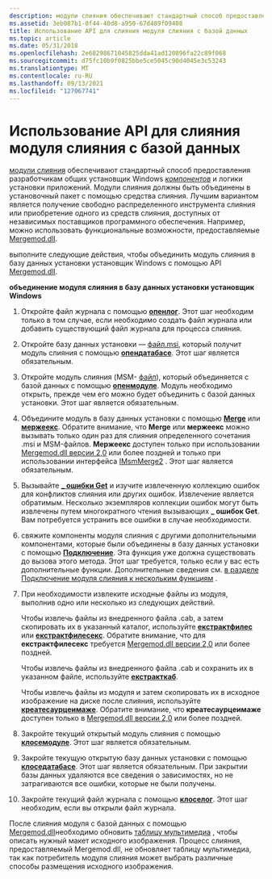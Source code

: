 ```yaml
---
description: модули слияния обеспечивают стандартный способ предоставления разработчикам общих установщик Windows компонентов и логики установки приложений.
ms.assetid: 3eb087b1-0f44-40d8-a950-67d489f09408
title: Использование API для слияния модуля слияния с базой данных
ms.topic: article
ms.date: 05/31/2018
ms.openlocfilehash: 2e68298671045825dda41ad120896fa22c89f068
ms.sourcegitcommit: d75fc10b9f0825bbe5ce5045c90d4045e3c53243
ms.translationtype: MT
ms.contentlocale: ru-RU
ms.lasthandoff: 09/13/2021
ms.locfileid: "127067741"
---
```

# <a name="using-the-api-to-merge-a-merge-module-into-a-database"></a>Использование API для слияния модуля слияния с базой данных

[модули слияния](merge-modules.md) обеспечивают стандартный способ предоставления разработчикам общих установщик Windows [*компонентов*](c-gly.md) и логики установки приложений. Модули слияния должны быть объединены в установочный пакет с помощью средства слияния. Лучшим вариантом является получение свободно распределенного инструмента слияния или приобретение одного из средств слияния, доступных от независимых поставщиков программного обеспечения. Например, можно использовать функциональные возможности, предоставляемые [Mergemod.dll](merge-module-automation.md).

выполните следующие действия, чтобы объединить модуль слияния в базу данных установки установщик Windows с помощью API [Mergemod.dll](merge-module-automation.md).

**объединение модуля слияния в базу данных установки установщик Windows**

1.  Откройте файл журнала с помощью [**опенлог**](/windows/win32/api/mergemod/nf-mergemod-imsmmerge-openlog). Этот шаг необходим только в том случае, если необходимо создать файл журнала или добавить существующий файл журнала для процесса слияния.
2.  Откройте базу данных установки — [ файл.msi](windows-installer-file-extensions.md), который получит модуль слияния с помощью [**опендатабасе**](/windows/win32/api/mergemod/nf-mergemod-imsmmerge-opendatabase). Этот шаг является обязательным.
3.  Откройте модуль слияния (MSM- [файл](windows-installer-file-extensions.md)), который объединяется с базой данных с помощью [**опенмодуле**](/windows/win32/api/mergemod/nf-mergemod-imsmmerge-openmodule). Модуль необходимо открыть, прежде чем его можно будет объединить с базой данных установки. Этот шаг является обязательным.
4.  Объедините модуль в базу данных установки с помощью [**Merge**](/windows/win32/api/mergemod/nf-mergemod-imsmmerge-merge) или [**мержеекс**](/windows/desktop/api/Mergemod/nf-mergemod-imsmmerge2-mergeex). Обратите внимание, что **Merge** или **мержеекс** можно вызывать только один раз для слияния определенного сочетания .msi и MSM-файлов. **Мержеекс** доступен только при использовании [Mergemod.dll версии 2,0](merge-module-automation.md) или более поздней и только при использовании интерфейса [IMsmMerge2](/windows/desktop/api/Mergemod/nn-mergemod-imsmmerge2) . Этот шаг является обязательным.
5.  Вызывайте [**\_ ошибки Get**](/windows/win32/api/mergemod/nf-mergemod-imsmmerge-get_errors) и изучите извлеченную коллекцию ошибок для конфликтов слияния или других ошибок. Извлечение является обратимым. Несколько экземпляров коллекции ошибок могут быть извлечены путем многократного чтения вызывающих **\_ ошибок Get**. Вам потребуется устранить все ошибки в случае необходимости.
6.  свяжите компоненты модуля слияния с другими дополнительными компонентами, которые были объединены в базу данных установки с помощью [**Подключение**](/windows/win32/api/mergemod/nf-mergemod-imsmmerge-connect). Эта функция уже должна существовать до вызова этого метода. Этот шаг требуется, только если у вас есть дополнительные функции. Дополнительные сведения см. [в разделе Подключение модуля слияния к нескольким функциям](connecting-a-merge-module-to-multiple-features.md) .
7.  При необходимости извлеките исходные файлы из модуля, выполнив одно или несколько из следующих действий.

    Чтобы извлечь файлы из внедренного файла .cab, а затем скопировать их в указанный каталог, используйте [**екстрактфилес**](/windows/win32/api/mergemod/nf-mergemod-imsmmerge-extractfiles) или [**екстрактфилесекс**](/windows/desktop/api/Mergemod/nf-mergemod-imsmmerge2-extractfilesex). Обратите внимание, что для **екстрактфилесекс** требуется [Mergemod.dll версии 2,0](merge-module-automation.md) или более поздней.

    Чтобы извлечь файлы из внедренного файла .cab и сохранить их в указанном файле, используйте [**екстракткаб**](/windows/win32/api/mergemod/nf-mergemod-imsmmerge-extractcab).

    Чтобы извлечь файлы из модуля и затем скопировать их в исходное изображение на диске после слияния, используйте [**креатесаурцеимаже**](/windows/desktop/api/Mergemod/nf-mergemod-imsmmerge2-createsourceimage). Обратите внимание, что **креатесаурцеимаже** доступен только в [Mergemod.dll версии 2,0](merge-module-automation.md) или более поздней.

8.  Закройте текущий открытый модуль слияния с помощью [**клосемодуле**](/windows/win32/api/mergemod/nf-mergemod-imsmmerge-closemodule). Этот шаг является обязательным.
9.  Закройте текущую открытую базу данных установки с помощью [**клоседатабасе**](/windows/win32/api/mergemod/nf-mergemod-imsmmerge-closedatabase). Этот шаг является обязательным. При закрытии базы данных удаляются все сведения о зависимостях, но не затрагиваются все ошибки, которые не были получены.
10. Закройте текущий файл журнала с помощью [**клоселог**](/windows/win32/api/mergemod/nf-mergemod-imsmmerge-closelog). Этот шаг необходим, если вы открыли файл журнала.

После слияния модуля с базой данных с помощью [Mergemod.dll](merge-module-automation.md)необходимо обновить [таблицу мультимедиа](media-table.md) , чтобы описать нужный макет исходного изображения. Процесс слияния, предоставляемый Mergemod.dll, не обновляет таблицу мультимедиа, так как потребитель модуля слияния может выбрать различные способы размещения исходного изображения.

 

 
